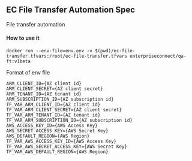 ## EC File Transfer Automation Spec

File transfer automation

#### How to use it

```shell script
docker run --env-file=env.env -v $(pwd)/ec-file-transfer.tfvars:/root/ec-file-transfer.tfvars enterpriseconnect/qa-ft:v1beta
```

Format of env file

```
ARM_CLIENT_ID={AZ client id}
ARM_CLIENT_SECRET={AZ client secret}
ARM_TENANT_ID={AZ tenant id}
ARM_SUBSCRIPTION_ID={AZ subscription id}
TF_VAR_ARM_CLIENT_ID={AZ client id}
TF_VAR_ARM_CLIENT_SECRET={AZ client secret}
TF_VAR_ARM_TENANT_ID={AZ tenant id}
TF_VAR_ARM_SUBSCRIPTION_ID={AZ subscription id}
AWS_ACCESS_KEY_ID={AWS Access Key}
AWS_SECRET_ACCESS_KEY={AWS Secret Key}
AWS_DEFAULT_REGION={AWS Region}
TF_VAR_AWS_ACCESS_KEY_ID={AWS Access Key}
TF_VAR_AWS_SECRET_ACCESS_KEY={AWS Secret Key}
TF_VAR_AWS_DEFAULT_REGION={AWS Region}
```